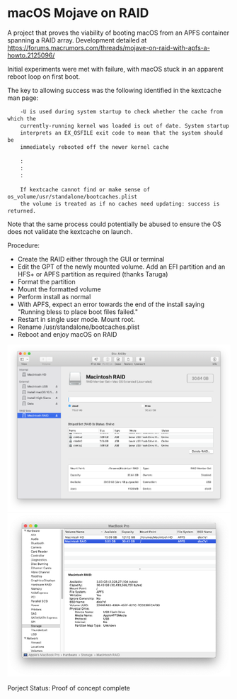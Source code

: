 # macOS Mojave on RAID
A project that proves the viability of booting macOS from an APFS container spanning a RAID array. Development detailed at https://forums.macrumors.com/threads/mojave-on-raid-with-apfs-a-howto.2125096/

Initial experiments were met with failure, with macOS stuck in an apparent reboot loop on first boot.

The key to allowing success was the following identified in the kextcache man page:

```
    -U is used during system startup to check whether the cache from which the
    currently-running kernel was loaded is out of date. System startup
    interprets an EX_OSFILE exit code to mean that the system should be
    immediately rebooted off the newer kernel cache
    
    :
    :
    :
    
    If kextcache cannot find or make sense of os_volume/usr/standalone/bootcaches.plist
    the volume is treated as if no caches need updating: success is returned.
```

Note that the same process could potentially be abused to ensure the OS does not validate the kextcache on launch.

Procedure:
- Create the RAID either through the GUI or terminal
- Edit the GPT of the newly mounted volume. Add an EFI partition and an HFS+ or APFS partition as required (thanks Taruga)
- Format the partition
- Mount the formatted volume
- Perform install as normal
- With APFS, expect an error towards the end of the install saying "Running bless to place boot files failed."
- Restart in single user mode. Mount root.
- Rename /usr/standalone/bootcaches.plist
- Reboot and enjoy macOS on RAID

![](https://github.com/toru173/Abusing-macOS/blob/main/macOS%20Mojave%20on%20RAID/macOS%20Mojave%20on%20RAID%20Disk%20Utility.png)
![](https://github.com/toru173/Abusing-macOS/blob/main/macOS%20Mojave%20on%20RAID/macOS%20Mojave%20on%20RAID%20System%20Information.png)

Porject Status: Proof of concept complete
